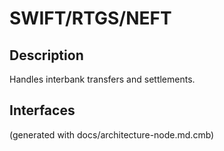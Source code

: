# SWIFT/RTGS/NEFT
## Description
Handles interbank transfers and settlements.


## Interfaces


(generated with docs/architecture-node.md.cmb)
